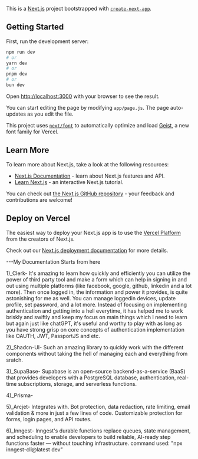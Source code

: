 This is a [Next.js](https://nextjs.org) project bootstrapped with [`create-next-app`](https://github.com/vercel/next.js/tree/canary/packages/create-next-app).

## Getting Started

First, run the development server:

```bash
npm run dev
# or
yarn dev
# or
pnpm dev
# or
bun dev
```

Open [http://localhost:3000](http://localhost:3000) with your browser to see the result.

You can start editing the page by modifying `app/page.js`. The page auto-updates as you edit the file.

This project uses [`next/font`](https://nextjs.org/docs/app/building-your-application/optimizing/fonts) to automatically optimize and load [Geist](https://vercel.com/font), a new font family for Vercel.

## Learn More

To learn more about Next.js, take a look at the following resources:

- [Next.js Documentation](https://nextjs.org/docs) - learn about Next.js features and API.
- [Learn Next.js](https://nextjs.org/learn) - an interactive Next.js tutorial.

You can check out [the Next.js GitHub repository](https://github.com/vercel/next.js) - your feedback and contributions are welcome!

## Deploy on Vercel

The easiest way to deploy your Next.js app is to use the [Vercel Platform](https://vercel.com/new?utm_medium=default-template&filter=next.js&utm_source=create-next-app&utm_campaign=create-next-app-readme) from the creators of Next.js.

Check out our [Next.js deployment documentation](https://nextjs.org/docs/app/building-your-application/deploying) for more details.

---My Documentation Starts from here

1)\_Clerk-
It's amazing to learn how quickly and efficiently you can utilize the power of third party tool and make a form which can help in signing in and out using multiple platforms (like facebook, google, github, linkedin and a lot more).
Then once logged in, the information and power it provides, is quite astonishing for me as well. You can manage loggedin devices, update profile, set password, and a lot more.
Instead of focusing on implementing authentication and getting into a hell everytime, it has helped me to work briskly and swiftly and keep my focus on main things which I need to learn but again just like chatGPT, it's useful and worthy to play with as long as you have strong grisp on core concepts of authentication implementation like OAUTH, JWT, PassportJS and etc.

2)\_Shadcn-UI-
Such an amazing library to quickly work with the different components without taking the hell of managing each and everything from sratch.

3)\_SupaBase-
Supabase is an open-source backend-as-a-service (BaaS) that provides developers with a PostgreSQL database, authentication, real-time subscriptions, storage, and serverless functions.

4)\_Prisma-

5)\_Arcjet-
Integrates with. Bot protection, data redaction, rate limiting, email validation & more in just a few lines of code. Customizable protection for forms, login pages, and API routes.

6)\_Inngest-
Inngest's durable functions replace queues, state management, and scheduling to enable developers to build reliable, AI-ready step functions faster — without touching infrastructure.
command used: "npx inngest-cli@latest dev"
